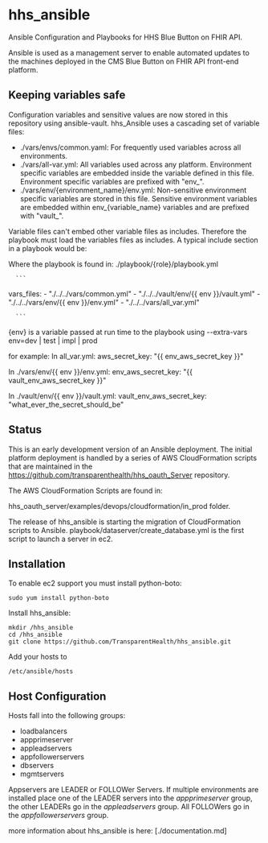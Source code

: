 # hhs_ansible
Ansible Configuration and Playbooks for HHS Blue Button on FHIR API.

Ansible is used as a management server to enable automated updates to the 
machines deployed in the CMS Blue Button on FHIR API front-end platform.

## Keeping variables safe
Configuration variables and sensitive values are now stored in this repository
using ansible-vault. hhs_Ansible uses a cascading set of variable files:

- ./vars/envs/common.yaml: For frequently used variables across all environments.
- ./vars/all-var.yml: All variables used across any platform. Environment specific 
variables are embedded inside the variable defined in this file. Environment specific
variables are prefixed with "env_".
- ./vars/env/{environment_name}/env.yml: Non-sensitive environment specific variables are 
stored in this file. Sensitive environment variables are embedded within env_{variable_name} variables
and are prefixed with "vault_".

Variable files can't embed other variable files as includes. Therefore the 
playbook must load the variables files as includes. A typical include section 
in a playbook would be:

Where the playbook is found in: ./playbook/{role}/playbook.yml

      ```
  vars_files:
    - "./../../vars/common.yml"
    - "./../../vault/env/{{ env }}/vault.yml"
    - "./../../vars/env/{{ env }}/env.yml"
    - "./../../vars/all_var.yml"
      
      ```  
{env} is a variable passed at run time to the playbook using 
--extra-vars env=dev | test | impl | prod

for example:
In all_var.yml:
aws_secret_key: "{{ env_aws_secret_key }}"

In ./vars/env/{{ env }}/env.yml:
env_aws_secret_key: "{{ vault_env_aws_secret_key }}"

In ./vault/env/{{ env }}/vault.yml:
vault_env_aws_secret_key: "what_ever_the_secret_should_be"


## Status
This is an early development version of an Ansible deployment. The initial 
platform deployment is handled by a series of AWS CloudFormation scripts that
are maintained in the https://github.com/transparenthealth/hhs_oauth_Server
repository.

The AWS CloudFormation Scripts are found in:

hhs_oauth_server/examples/devops/cloudformation/in_prod folder.

The release of hhs_ansible is starting the migration of CloudFormation 
scripts to Ansible. playbook/dataserver/create_database.yml is the first
script to launch a server in ec2.

## Installation

To enable ec2 support you must install python-boto:
   
    sudo yum install python-boto 

Install hhs_ansible:

    mkdir /hhs_ansible
    cd /hhs_ansible
    git clone https://github.com/TransparentHealth/hhs_ansible.git

Add your hosts to 
    
    /etc/ansible/hosts


## Host Configuration

Hosts fall into the following groups:
 - loadbalancers
 - appprimeserver
 - appleadservers
 - appfollowerservers
 - dbservers
 - mgmtservers

Appservers are LEADER or FOLLOWer Servers. If multiple environments are 
installed place one of the LEADER servers into the _appprimeserver_ group, the
other LEADERs go in the _appleadservers_ group. All FOLLOWers go in the
_appfollowerservers_ group.



more information about hhs_ansible is here: [./documentation.md]